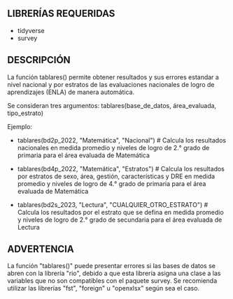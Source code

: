 ## LIBRERÍAS REQUERIDAS 

- tidyverse
- survey

## DESCRIPCIÓN

La función tablares() permite obtener resultados y sus errores estandar a nivel nacional y por estratos de las evaluaciones nacionales de logro de aprendizajes (ENLA) de manera automática.

Se consideran tres argumentos: tablares(base_de_datos, área_evaluada, tipo_estrato)

Ejemplo:

- tablares(bd2p_2022, "Matemática", "Nacional") # Calcula los resultados nacionales en medida promedio y niveles de logro de 2.° grado de primaria para el área evaluada de Matemática 

- tablares(bd4p_2022, "Matemática", "Estratos") # Calcula los resultados por estratos de sexo, área, gestión, características y DRE en medida promedio y niveles de logro de 4.° grado de primaria para el área evaluada de Matemática 

- tablares(bd2s_2023, "Lectura", "CUALQUIER_OTRO_ESTRATO") # Calcula los resultados por el estrato que se defina en medida promedio y niveles de logro de 2.° grado de secundaria para el área evaluada de Lectura 

## ADVERTENCIA

La función "tablares()" puede presentar errores si las bases de datos se abren con la librería "rio", debido a que esta librería asigna una clase a las variables que no son compatibles con el paquete survey. Se recomienda utilizar las librerías "fst", "foreign" u "openxlsx" según sea el caso.
